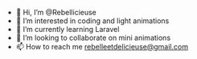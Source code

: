 - 👋 Hi, I’m @Rebellicieuse
- 👀 I’m interested in coding and light animations
- 🌱 I’m currently learning Laravel
- 💞️ I’m looking to collaborate on mini animations
- 📫 How to reach me rebelleetdelicieuse@gmail.com


<!---
Rebellicieuse/Rebellicieuse is a ✨ special ✨ repository because its `README.md` (this file) appears on your GitHub profile.
You can click the Preview link to take a look at your changes.
--->
